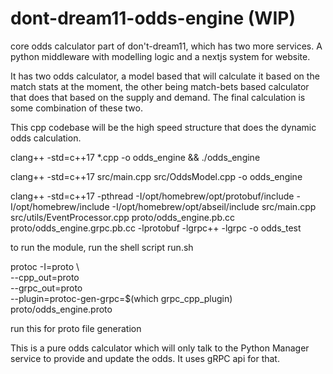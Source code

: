 # dont-dream11-odds-engine (WIP)

core odds calculator part of don't-dream11, which has two more services. A python middleware with modelling logic and a nextjs system for website.

It has two odds calculator, a model based that will calculate it based on the match stats at the moment, the other being match-bets based calculator that does that based on
the supply and demand. The final calculation is some combination of these two.

This cpp codebase will be the high speed structure that does the dynamic odds calculation.


clang++ -std=c++17 *.cpp -o odds_engine && ./odds_engine  

clang++ -std=c++17 src/main.cpp src/OddsModel.cpp -o odds_engine

clang++ -std=c++17 -pthread -I/opt/homebrew/opt/protobuf/include -I/opt/homebrew/include -I/opt/homebrew/opt/abseil/include src/main.cpp  src/utils/EventProcessor.cpp proto/odds_engine.pb.cc  proto/odds_engine.grpc.pb.cc  -lprotobuf -lgrpc++ -lgrpc -o odds_test

 to run the module, run the shell script run.sh



protoc -I=proto \                                                    
  --cpp_out=proto \
  --grpc_out=proto \
  --plugin=protoc-gen-grpc=$(which grpc_cpp_plugin) \
  proto/odds_engine.proto

  run this for proto file generation

This is a pure odds calculator which will only talk to the Python Manager service to provide and update the odds. It uses gRPC api for that.
